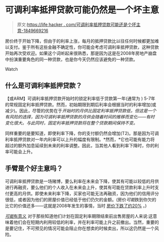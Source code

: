 # 可调利率抵押贷款可能仍然是一个坏主意

> 原文:[https://life hacker . com/可调利率抵押贷款可能还是个坏主意-1849669216](https://lifehacker.com/adjustable-rate-mortgages-are-probably-still-a-bad-idea-1849669216)

房价终于开始下降，但由于的利率上涨，每月的抵押贷款比以往任何时候都更加难以支付。鉴于所有这些金融不确定性，你可能会考虑可调利率抵押贷款，这种贷款开始再次受欢迎。如果这个词听起来很熟悉，那是因为这是在2008年房地产崩盘中扮演重要角色的同一种贷款，也是你今天仍然应该避免的一种贷款。

Watch

## 什么是可调利率抵押贷款？

【或ARM】可调利率抵押贷款开始时的锁定利率低于贷款第一年(通常为 ) 5-7年的常规固定利率抵押贷款。然而，初始期限到期后利率会根据当时的利率增加(或减少)。因此，尽管的优势在于*开始时的月供比固定利率抵押贷款低，但这是一个有风险的选择，因为可调利率抵押贷款的月供会随着时间的推移而变化——有时变化很大。与此同时，固定利率抵押贷款将在整个贷款期间保持不变。*

同样重要的是要知道，即使利率下降，你的支付额仍然会增加(T2)。那是因为可调利率抵押贷款对一年内利率可以上升的幅度有限制。*然而，*它也可能有能力将超过的额外加息延续到未来的利率调整。因此，当其他人看到利率下降时，你的利率可能会上升。

## 手臂是个好主意吗？

可调利率抵押贷款是一场赌博，要么利率在未来会下降，使其有可能以较低的月供进行再融资，要么他们的个人收入在未来会上升，使其有可能在贷款利率上升时支付更高的月供。即使未来利率下降，买家也可能无法再融资，因为他们的信用评分很低，或者因为他们的房屋价值已经低于他们仍欠的金额。(房价*可能*跌到你欠的比它的价值还多——这就是2008年发生的事情，当时 [房价下跌了约20%](https://en.wikipedia.org/wiki/Subprime_mortgage_crisis) 。)

[*可能*有意义](https://www.nerdwallet.com/article/mortgages/pros-cons-adjustable-rate-mortgages#:~:text=An%20ARM%20can%20be%20a,less%2Dpredictable%20adjustable%20phase%20starts.) 对于那些知道他们计划在固定利率期限结束前出售房屋的人来说:这意味着他们会在短期内利用较低的利率，并在利率可能上升之前撤出。当然，重要的是要记住，不可预见的情况可能会阻止你在想卖的时候卖出，所以这仍然是一个风险。